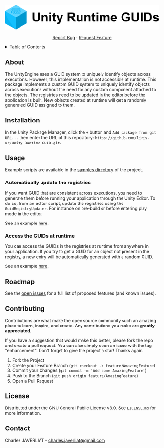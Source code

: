 <a name="readme-top"></a>
<div align="center">
    <a href="https://github.com/liris-xr/Unity-Runtime-GUID">
        <picture>
            <source media="(prefers-color-scheme: dark)" srcset="/Documentation~/Images/logo_dark.png">
            <source media="(prefers-color-scheme: light)" srcset="/Documentation~/Images/logo_light.png">
            <img alt="logo" src="/Documentation~/Images/logo_light.png">
        </picture>
    </a>
    <p align="center">
        <a href="https://github.com/liris-xr/Unity-Runtime-GUID/issues">Report Bug</a>
        ·
        <a href="https://github.com/liris-xr/Unity-Runtime-GUID/issues">Request Feature</a>
    </p>
</div>

<details>
    <summary>Table of Contents</summary>
    <ol>
        <li><a href="#about-the-project">About The Project</a></li>
        <li><a href="#installation">Installation</a></li>
        <li><a href="#usage">Usage</a></li>
        <li><a href="#contributing">Contributing</a></li>
        <li><a href="#license">License</a></li>
        <li><a href="#contact">Contact</a></li>
    </ol>
</details>

## About

The UnityEngine uses a GUID system to uniquely identify objects across executions. However, this implementation is not accessible at runtime.
This package implements a custom GUID system to uniquely identify objects across executions without the need for any custom component attached to the objects.
The registries need to be updated in the editor before the application is built. New objects created at runtime will get a randomly generated GUID assigned to them.

## Installation

In the Unity Package Manager, click the `+` button and `Add package from git URL...` then enter the URL of this repository: `https://github.com/liris-xr/Unity-Runtime-GUID.git`.

## Usage

Example scripts are available in the [samples directory](Samples~/) of the project.

### Automatically update the registries

If you want GUID that are consistent across executions, you need to generate them before running your application through the Unity Editor.
To do so, from an editor script, update the registries using the `GuidRegistryUpdater`. For instance on pre-build or before entering play mode in the editor.

See an example [here](Samples~/CustomRegistryUpdater.cs).

### Access the GUIDs at runtime

You can access the GUIDs in the registries at runtime from anywhere in your application. If you try to get a GUID for an object not present in the registry, a new entry will be automatically generated with a random GUID.

See an example [here](Samples~/RuntimeGuidAccess.cs).

## Roadmap

See the [open issues](https://github.com/liris-xr/Unity-Runtime-GUID/issues) for a full list of proposed features (and
known issues).

## Contributing

Contributions are what make the open source community such an amazing place to learn, inspire, and create. Any
contributions you make are **greatly appreciated**.

If you have a suggestion that would make this better, please fork the repo and create a pull request. You can also
simply open an issue with the tag "enhancement".
Don't forget to give the project a star! Thanks again!

1. Fork the Project
2. Create your Feature Branch (`git checkout -b feature/AmazingFeature`)
3. Commit your Changes (`git commit -m 'Add some AmazingFeature'`)
4. Push to the Branch (`git push origin feature/AmazingFeature`)
5. Open a Pull Request

## License

Distributed under the GNU General Public License v3.0. See `LICENSE.md` for more information.

## Contact

Charles JAVERLIAT - charles.javerliat@gmail.com